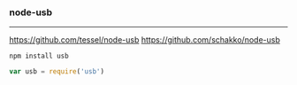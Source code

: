 ### node-usb
---
https://github.com/tessel/node-usb
https://github.com/schakko/node-usb

```
npm install usb
```

```js
var usb = require('usb')
```

```
```


